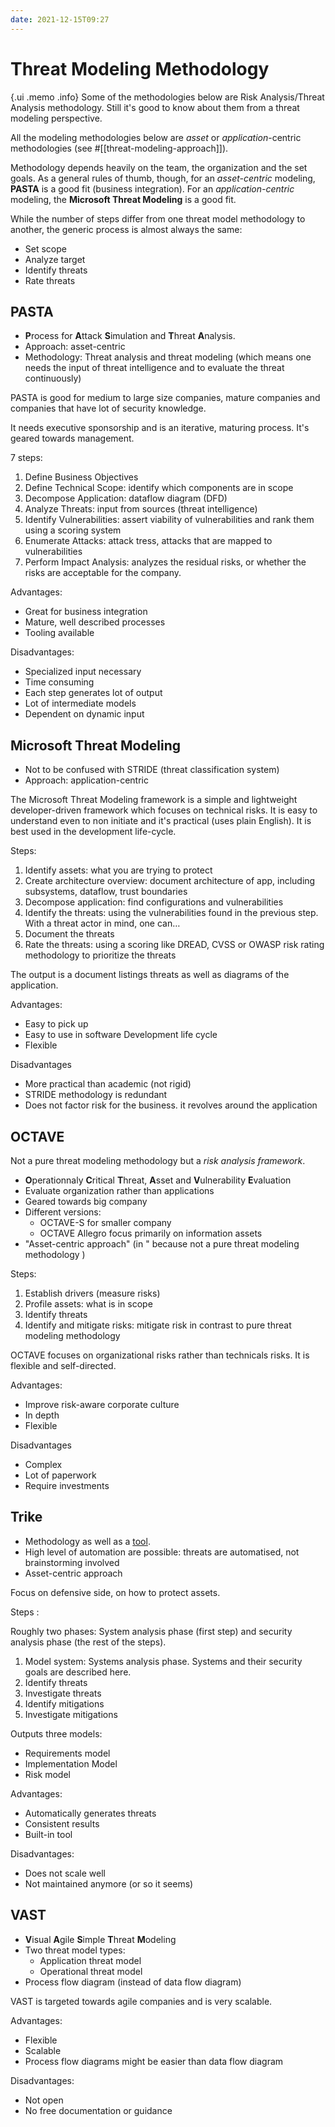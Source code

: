 ```yaml
---
date: 2021-12-15T09:27
---
```


Threat Modeling Methodology
===========================

{.ui .memo .info}
Some of the methodologies below are Risk Analysis/Threat Analysis
methodology. Still it's good to know about them from a threat modeling
perspective.

All the modeling methodologies below are *asset* or
*application*-centric methodologies (see #[[threat-modeling-approach]]).

Methodology depends heavily on the team, the organization and the set
goals. As a general rules of thumb, though, for an *asset-centric*
modeling, **PASTA** is a good fit (business integration). For an
*application-centric* modeling, the **Microsoft Threat Modeling** is a
good fit.

While the number of steps differ from one threat model methodology to
another, the generic process is almost always the same:

-   Set scope
-   Analyze target
-   Identify threats
-   Rate threats

PASTA
-----

-   **P**rocess for **A**ttack **S**imulation and **T**hreat
    **A**nalysis.
-   Approach: asset-centric
-   Methodology: Threat analysis and threat modeling (which means one
    needs the input of threat intelligence and to evaluate the threat
    continuously)

PASTA is good for medium to large size companies, mature companies and
companies that have lot of security knowledge.

It needs executive sponsorship and is an iterative, maturing process.
It's geared towards management.

7 steps:

1.  Define Business Objectives
2.  Define Technical Scope: identify which components are in scope
3.  Decompose Application: dataflow diagram (DFD)
4.  Analyze Threats: input from sources (threat intelligence)
5.  Identify Vulnerabilities: assert viability of vulnerabilities and
    rank them using a scoring system
6.  Enumerate Attacks: attack tress, attacks that are mapped to
    vulnerabilities
7.  Perform Impact Analysis: analyzes the residual risks, or whether the
    risks are acceptable for the company.

Advantages:

-   Great for business integration
-   Mature, well described processes
-   Tooling available

Disadvantages:

-   Specialized input necessary
-   Time consuming
-   Each step generates lot of output
-   Lot of intermediate models
-   Dependent on dynamic input

Microsoft Threat Modeling
-------------------------

-   Not to be confused with STRIDE (threat classification system)
-   Approach: application-centric

The Microsoft Threat Modeling framework is a simple and lightweight
developer-driven framework which focuses on technical risks. It is easy
to understand even to non initiate and it's practical (uses plain
English). It is best used in the development life-cycle.

Steps:

1.  Identify assets: what you are trying to protect
2.  Create architecture overview: document architecture of app,
    including subsystems, dataflow, trust boundaries
3.  Decompose application: find configurations and vulnerabilities
4.  Identify the threats: using the vulnerabilities found in the
    previous step. With a threat actor in mind, one can…
5.  Document the threats
6.  Rate the threats: using a scoring like DREAD, CVSS or OWASP risk
    rating methodology to prioritize the threats

The output is a document listings threats as well as diagrams of the
application.

Advantages:

-   Easy to pick up
-   Easy to use in software Development life cycle
-   Flexible

Disadvantages

-   More practical than academic (not rigid)
-   STRIDE methodology is redundant
-   Does not factor risk for the business. it revolves around the
    application

OCTAVE
------

Not a pure threat modeling methodology but a *risk analysis framework*.

-   **O**perationnaly **C**ritical **T**hreat, **A**sset and
    **V**ulnerability **E**valuation
-   Evaluate organization rather than applications
-   Geared towards big company
-   Different versions:
    -   OCTAVE-S for smaller company
    -   OCTAVE Allegro focus primarily on information assets
-   "Asset-centric approach" (in " because not a pure threat modeling
    methodology )

Steps:

1.  Establish drivers (measure risks)
2.  Profile assets: what is in scope
3.  Identify threats
4.  Identify and mitigate risks: mitigate risk in contrast to pure
    threat modeling methodology

OCTAVE focuses on organizational risks rather than technicals risks. It
is flexible and self-directed.

Advantages:

-   Improve risk-aware corporate culture
-   In depth
-   Flexible

Disadvantages

-   Complex
-   Lot of paperwork
-   Require investments

Trike
-----

-   Methodology as well as a [tool](https://www.octotrike.org/).
-   High level of automation are possible: threats are automatised, not
    brainstorming involved
-   Asset-centric approach

Focus on defensive side, on how to protect assets.

Steps :

Roughly two phases: System analysis phase (first step) and security
analysis phase (the rest of the steps).

1.  Model system: Systems analysis phase. Systems and their security
    goals are described here.
2.  Identify threats
3.  Investigate threats
4.  Identify mitigations
5.  Investigate mitigations

Outputs three models:

-   Requirements model
-   Implementation Model
-   Risk model

Advantages:

-   Automatically generates threats
-   Consistent results
-   Built-in tool

Disadvantages:

-   Does not scale well
-   Not maintained anymore (or so it seems)

VAST
----

-   **V**isual **A**gile **S**imple **T**hreat **M**odeling
-   Two threat model types:
    -   Application threat model
    -   Operational threat model
-   Process flow diagram (instead of data flow diagram)

VAST is targeted towards agile companies and is very scalable.

Advantages:

-   Flexible
-   Scalable
-   Process flow diagrams might be easier than data flow diagram

Disadvantages:

-   Not open
-   No free documentation or guidance
